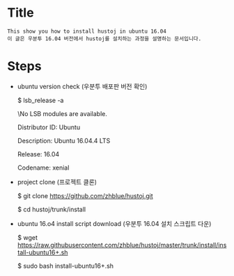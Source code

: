 # Title

    This show you how to install hustoj in ubuntu 16.04
    이 글은 우분투 16.04 버전에서 hustoj를 설치하는 과정을 설명하는 문서입니다.


# Steps

* ubuntu version check (우분투 배포판 버전 확인)

    $ lsb_release -a

    \No LSB modules are available.

    Distributor ID: Ubuntu

    Description:    Ubuntu 16.04.4 LTS

    Release:    16.04

    Codename:   xenial


* project clone (프로젝트 클론)

    $ git clone https://github.com/zhblue/hustoj.git

    $ cd hustoj/trunk/install

* ubuntu 16.o4 install script download (우분투 16.04 설치 스크립트 다운)

    $ wget https://raw.githubusercontent.com/zhblue/hustoj/master/trunk/install/install-ubuntu16+.sh

    $ sudo bash install-ubuntu16+.sh



